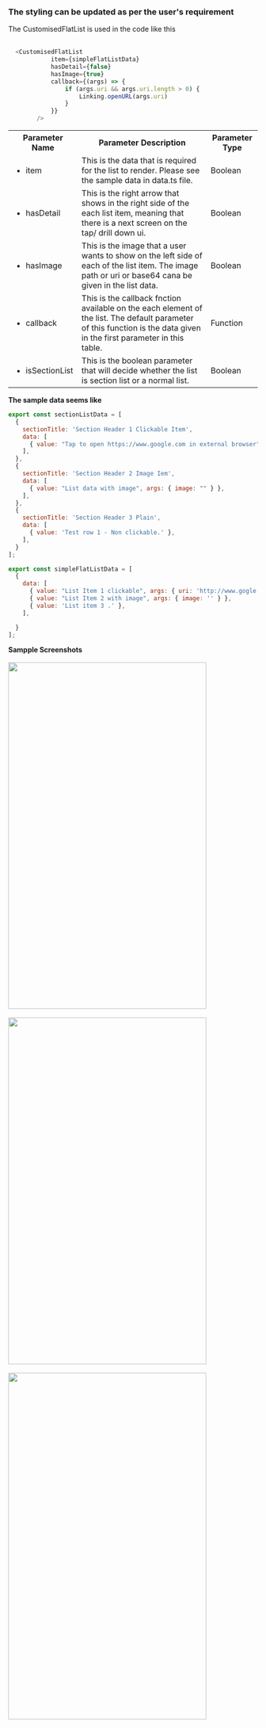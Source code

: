 <h3>The styling can be updated as per the user's requirement</h3>

The CustomisedFlatList is used in the code like this <br/><br/>
```typescript
  <CustomisedFlatList
            item={simpleFlatListData}
            hasDetail={false}
            hasImage={true}
            callback={(args) => {
                if (args.uri && args.uri.length > 0) {
                    Linking.openURL(args.uri)
                }
            }}
        />
```
  
<table>
  <th>Parameter Name</th>
  <th>Parameter Description</th>
  <th>Parameter Type</th>
  <tr>
    <td><ul><li>item</li></ul></td>
    <td>This is the data that is required for the list to render. Please see the sample data in data.ts file.</td>
    <td> Boolean</td>
  </tr>
  <tr>
    <td><ul><li>hasDetail</li></ul></td>
    <td>This is the right arrow that shows in the right side of the each list item, meaning that there is a next screen on the tap/ drill down ui.</td>
    <td> Boolean</td>
  </tr>
  <tr>
    <td><ul><li>hasImage</li></ul></td>
    <td>This is the image that a user wants to show on the left side of each of the list item. The image path or uri or base64 cana be given in the list data.</td>
    <td> Boolean</td>
  </tr>
  <tr>
    <td><ul><li>callback</li></ul></td>
    <td>This is the callback fnction available on the each element of the list. The default parameter of this function is the data given in the first parameter in this table.</td>
    <td> Function</td>
  </tr>
  <tr>
    <td><ul><li>isSectionList</li></ul></td>
    <td>This is the boolean parameter that will decide whether the list is section list or a normal list.</td>
    <td> Boolean</td>
  </tr>
 </table>

<b>The sample data seems like</b>

```javascript
export const sectionListData = [
  {
    sectionTitle: 'Section Header 1 Clickable Item',
    data: [
      { value: "Tap to open https://www.google.com in external browser", args: { uri: 'http://www.gogle.com' } },
    ],
  },
  {
    sectionTitle: 'Section Header 2 Image Iem',
    data: [
      { value: "List data with image", args: { image: "" } },
    ],
  },
  {
    sectionTitle: 'Section Header 3 Plain',
    data: [
      { value: 'Test row 1 - Non clickable.' },
    ],
  }
];

export const simpleFlatListData = [
  {
    data: [
      { value: "List Item 1 clickable", args: { uri: 'http://www.gogle.com' } },
      { value: "List Item 2 with image", args: { image: '' } },
      { value: 'List item 3 .' },
    ],

  }
];
```

<b>Sampple Screenshots</b>
</br>
</br>
<image src="https://github.com/ishansingh2003/React_Native_Reusable_Components/blob/main/ScreenShots/CustomisedFlatList/Screenshot_1618146873.png" height="700"  width="400"/>
</br>
</br>
<image src="https://github.com/ishansingh2003/React_Native_Reusable_Components/blob/main/ScreenShots/CustomisedFlatList/Screenshot_1618146876.png" height="700"  width="400"/>
</br>
</br>
<image src="https://github.com/ishansingh2003/React_Native_Reusable_Components/blob/main/ScreenShots/CustomisedFlatList/Screenshot_1618146880.png" height="700"  width="400"/>
